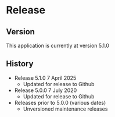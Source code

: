 # Release

## Version  
This application is currently at version 5.1.0  

## History  

* Release 5.1.0 7 April 2025
	* Updated for release to Github
*  Release 5.0.0 7 July 2020
	* Updated for release to Github
* Releases prior to 5.0.0 (various dates)
	* Unversioned maintenance releases
